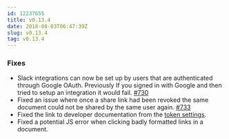 ```yaml
---
id: 12237655
title: v0.13.4
date: 2018-08-03T06:47:39Z
slug: v0.13.4
tag: v0.13.4
---
```

    
### Fixes

- Slack integrations can now be set up by users that are authenticated through Google OAuth. Previously If you signed in with Google and then tried to setup an integration it would fail. [#730](https://github.com/outline/outline/issues/730)
- Fixed an issue where once a share link had been revoked the same document could not be shared by the same user again. [#733](https://github.com/outline/outline/issues/733)
- Fixed the link to developer documentation from the [token settings](https://app.getoutline.com/settings/tokens).
- Fixed a potential JS error when clicking badly formatted links in a document.
      